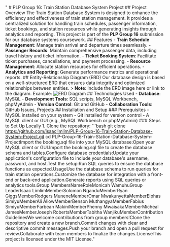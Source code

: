 " # PLP Group 16: Train Station Database System Project  ## Project Overview  The Train Station Database System is designed to enhance the efficiency and effectiveness of train station management. It provides a centralized solution for handling train schedules, passenger information, ticket bookings, and station resources while generating insights through analytics and reporting.  This project is part of the **PLP Group 16** submission for our database systems coursework.  ## Features  - **Train Schedule Management**: Manage train arrival and departure times seamlessly.  - **Passenger Records**: Maintain comprehensive passenger data, including travel history and ticket information.  - **Ticket Booking System**: Facilitate ticket purchases, cancellations, and payment processing.  - **Resource Management**: Allocate station resources for efficient operations.  - **Analytics and Reporting**: Generate performance metrics and operational reports.  ## Entity-Relationship Diagram (ERD)  Our database design is based on a well-structured ERD that ensures data integrity and optimized relationships between entities.  > **Note**: Include the ERD image here or link to the diagram.  Example:  ![ERD Diagram](link-to-your-erd-image-or-file)  ## Technologies Used  - **Database**: MySQL  - **Development Tools**: SQL scripts, MySQL Workbench, phpMyAdmin  - **Version Control**: Git and GitHub  - **Collaboration Tools**: GitHub Issues, Projects  ## Installation and Setup  ### Prerequisites  - MySQL installed on your system  - Git installed for version control  - A MySQL client or GUI (e.g., MySQL Workbench or phpMyAdmin)  ### Steps to Set Up Locally  1. Clone the repository:     ```bash   git clone https://github.com/isaaclimlim/PLP-Group-16-Train-Station-Database-System-Project.git   cd PLP-Group-16-Train-Station-Database-System-ProjectImport the booking.sql file into your MySQL database:Open your MySQL client or GUI.Import the booking.sql file to create the database schema and tables.Configure database credentials:Update your application's configuration file to include your database's username, password, and host.Test the setup:Run SQL queries to ensure the database functions as expected.UsageUse the database schema to run queries for train station operations.Customize the database for integration with a front-end or back-end application.Generate reports using SQL queries or analytics tools.Group MembersNameRoleMonicah WamuhuGroup LeaderIsaac LimlimMemberSolomon NganduMemberRyan GiggsMemberRodgers MuneneMemberOmar MwakunyettaMemberElphas SimiyuMemberAli AliowMemberBenson MuthangyaMemberFabius SimiyuMemberFarbean MakiniMemberPhenny MwaisakaMemberMicheal JamesMemberJoseph RobertsMemberTabitha WanjikuMemberContribution GuidelinesWe welcome contributions from group members!Clone the repository and create a new branch.Commit changes with clear and descriptive commit messages.Push your branch and open a pull request for review.Collaborate with team members to finalize the changes.LicenseThis project is licensed under the MIT License." 
